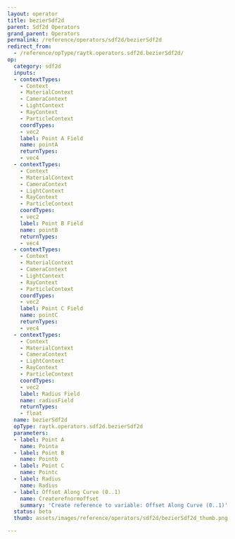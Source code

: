 ```yaml
---
layout: operator
title: bezierSdf2d
parent: Sdf2d Operators
grand_parent: Operators
permalink: /reference/operators/sdf2d/bezierSdf2d
redirect_from:
  - /reference/opType/raytk.operators.sdf2d.bezierSdf2d/
op:
  category: sdf2d
  inputs:
  - contextTypes:
    - Context
    - MaterialContext
    - CameraContext
    - LightContext
    - RayContext
    - ParticleContext
    coordTypes:
    - vec2
    label: Point A Field
    name: pointA
    returnTypes:
    - vec4
  - contextTypes:
    - Context
    - MaterialContext
    - CameraContext
    - LightContext
    - RayContext
    - ParticleContext
    coordTypes:
    - vec2
    label: Point B Field
    name: pointB
    returnTypes:
    - vec4
  - contextTypes:
    - Context
    - MaterialContext
    - CameraContext
    - LightContext
    - RayContext
    - ParticleContext
    coordTypes:
    - vec2
    label: Point C Field
    name: pointC
    returnTypes:
    - vec4
  - contextTypes:
    - Context
    - MaterialContext
    - CameraContext
    - LightContext
    - RayContext
    - ParticleContext
    coordTypes:
    - vec2
    label: Radius Field
    name: radiusField
    returnTypes:
    - float
  name: bezierSdf2d
  opType: raytk.operators.sdf2d.bezierSdf2d
  parameters:
  - label: Point A
    name: Pointa
  - label: Point B
    name: Pointb
  - label: Point C
    name: Pointc
  - label: Radius
    name: Radius
  - label: Offset Along Curve (0..1)
    name: Createrefnormoffset
    summary: 'Create reference to variable: Offset Along Curve (0..1)'
  status: beta
  thumb: assets/images/reference/operators/sdf2d/bezierSdf2d_thumb.png

---
```

